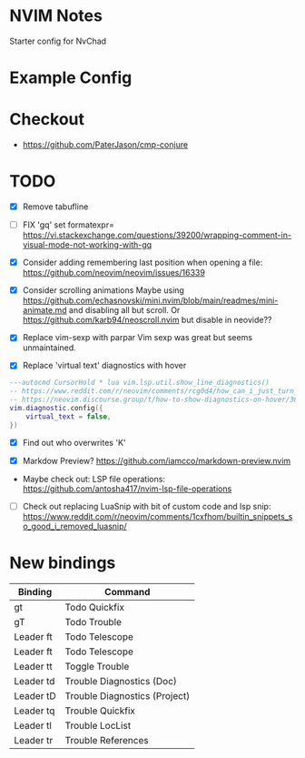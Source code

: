 # NVIM Notes
Starter config for NvChad

# Example Config
# Checkout

- https://github.com/PaterJason/cmp-conjure

# TODO

- [x] Remove tabufline

- [ ] FIX 'gq' set formatexpr=
https://vi.stackexchange.com/questions/39200/wrapping-comment-in-visual-mode-not-working-with-gq

- [x] Consider adding remembering last position when opening a file:
https://github.com/neovim/neovim/issues/16339

- [x] Consider scrolling animations
Maybe using https://github.com/echasnovski/mini.nvim/blob/main/readmes/mini-animate.md and disabling all but scroll.
Or https://github.com/karb94/neoscroll.nvim but disable in neovide??

- [x] Replace vim-sexp with parpar
Vim sexp was great but seems unmaintained.

- [x] Replace 'virtual text' diagnostics with hover

```lua
---autocmd CursorHold * lua vim.lsp.util.show_line_diagnostics()
-- https://www.reddit.com/r/neovim/comments/rcg0d4/how_can_i_just_turn_off_virtual_text_from_the_lsp/
-- https://neovim.discourse.group/t/how-to-show-diagnostics-on-hover/3830/3
vim.diagnostic.config({
    virtual_text = false,
})
```

- [x] Find out who overwrites 'K'

- [x] Markdow Preview?
https://github.com/iamcco/markdown-preview.nvim

- Maybe check out: LSP file operations: https://github.com/antosha417/nvim-lsp-file-operations

- [ ] Check out replacing LuaSnip with bit of custom code and lsp snip: https://www.reddit.com/r/neovim/comments/1cxfhom/builtin_snippets_so_good_i_removed_luasnip/

# New bindings

| Binding   | Command        |
|-----------|----------------|
| gt        | Todo Quickfix  |
| gT        | Todo Trouble   |
| Leader ft | Todo Telescope |
| Leader ft | Todo Telescope |
| Leader tt | Toggle Trouble |
| Leader td | Trouble Diagnostics (Doc) |
| Leader tD | Trouble Diagnostics (Project) |
| Leader tq | Trouble Quickfix |
| Leader tl | Trouble LocList |
| Leader tr | Trouble References |
